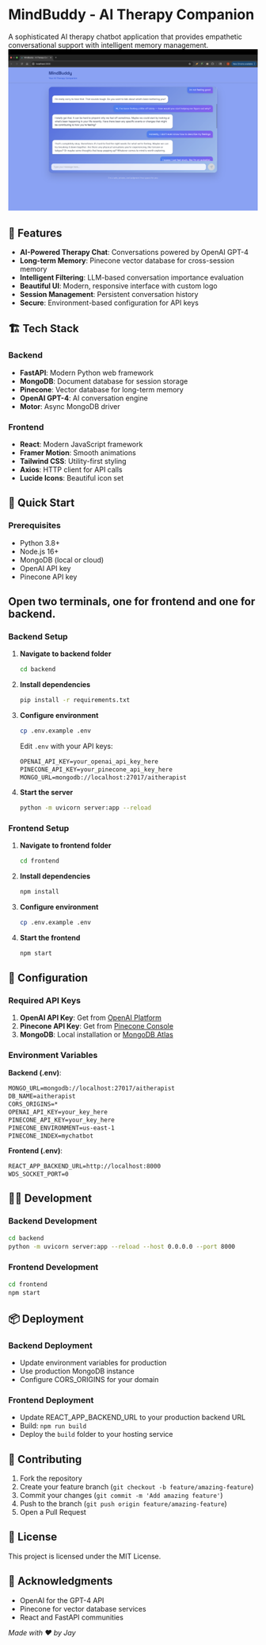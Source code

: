# MindBuddy - AI Therapy Companion

A sophisticated AI therapy chatbot application that provides empathetic conversational support with intelligent memory management.
![Alt text](frontend/public/image.png)

## 🌟 Features

- **AI-Powered Therapy Chat**: Conversations powered by OpenAI GPT-4
- **Long-term Memory**: Pinecone vector database for cross-session memory
- **Intelligent Filtering**: LLM-based conversation importance evaluation
- **Beautiful UI**: Modern, responsive interface with custom logo
- **Session Management**: Persistent conversation history
- **Secure**: Environment-based configuration for API keys

## 🏗️ Tech Stack

### Backend
- **FastAPI**: Modern Python web framework
- **MongoDB**: Document database for session storage
- **Pinecone**: Vector database for long-term memory
- **OpenAI GPT-4**: AI conversation engine
- **Motor**: Async MongoDB driver

### Frontend
- **React**: Modern JavaScript framework
- **Framer Motion**: Smooth animations
- **Tailwind CSS**: Utility-first styling
- **Axios**: HTTP client for API calls
- **Lucide Icons**: Beautiful icon set

## 🚀 Quick Start

### Prerequisites
- Python 3.8+
- Node.js 16+
- MongoDB (local or cloud)
- OpenAI API key
- Pinecone API key

## Open two terminals, one for frontend and one for backend.

### Backend Setup
1. **Navigate to backend folder**
   ```bash
   cd backend
   ```
2. **Install dependencies**
   ```bash
   pip install -r requirements.txt
   ```
3. **Configure environment**
   ```bash
   cp .env.example .env
   ```
   Edit `.env` with your API keys:
   ```
   OPENAI_API_KEY=your_openai_api_key_here
   PINECONE_API_KEY=your_pinecone_api_key_here
   MONGO_URL=mongodb://localhost:27017/aitherapist
   ```
4. **Start the server**
   ```bash
   python -m uvicorn server:app --reload
   ```

### Frontend Setup

1. **Navigate to frontend folder**
   ```bash
   cd frontend
   ```
2. **Install dependencies**
   ```bash
   npm install
   ```
3. **Configure environment**
   ```bash
   cp .env.example .env
   ```
4. **Start the frontend**
   ```bash
   npm start
   ```

## 📝 Configuration

### Required API Keys

1. **OpenAI API Key**: Get from [OpenAI Platform](https://platform.openai.com/api-keys)
2. **Pinecone API Key**: Get from [Pinecone Console](https://app.pinecone.io/)
3. **MongoDB**: Local installation or [MongoDB Atlas](https://www.mongodb.com/atlas)

### Environment Variables

**Backend (.env)**:
```env
MONGO_URL=mongodb://localhost:27017/aitherapist
DB_NAME=aitherapist
CORS_ORIGINS=*
OPENAI_API_KEY=your_key_here
PINECONE_API_KEY=your_key_here
PINECONE_ENVIRONMENT=us-east-1
PINECONE_INDEX=mychatbot
```

**Frontend (.env)**:
```env
REACT_APP_BACKEND_URL=http://localhost:8000
WDS_SOCKET_PORT=0
```

## 🏃‍♂️ Development

### Backend Development
```bash
cd backend
python -m uvicorn server:app --reload --host 0.0.0.0 --port 8000
```

### Frontend Development
```bash
cd frontend
npm start
```

## 📦 Deployment

### Backend Deployment
- Update environment variables for production
- Use production MongoDB instance
- Configure CORS_ORIGINS for your domain

### Frontend Deployment
- Update REACT_APP_BACKEND_URL to your production backend URL
- Build: `npm run build`
- Deploy the `build` folder to your hosting service

## 🤝 Contributing

1. Fork the repository
2. Create your feature branch (`git checkout -b feature/amazing-feature`)
3. Commit your changes (`git commit -m 'Add amazing feature'`)
4. Push to the branch (`git push origin feature/amazing-feature`)
5. Open a Pull Request

## 📄 License

This project is licensed under the MIT License.

## 🙏 Acknowledgments

- OpenAI for the GPT-4 API
- Pinecone for vector database services
- React and FastAPI communities

_Made with ❤️ by Jay_

